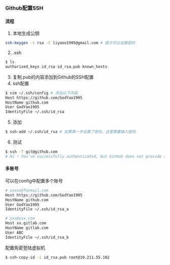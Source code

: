 ### Github配置SSH

#### 流程

1. 本地生成公钥

~~~bash
ssh-keygen -t rsa -C liyaoo1995@gmail.com # 提示可以设置密码
~~~

2. .ssh

~~~bash
$ ls
authorized_keys id_rsa id_rsa.pub known_hosts
~~~

3. 复制.pub的内容添加到Github的SSH配置
4. ssh配置 

~~~bash
$ vim ~/.ssh/config # 添加以下内容
Host https://github.com/GodYao1995
HostName github.com
User GodYao1995
IdentityFile ~/.ssh/id_rsa
~~~

5. 添加

~~~bash
$ ssh-add ~/.ssh/id_rsa	# 如果第一步设置了密码，这里需要输入密码
~~~

6. 测试

~~~bash
$ ssh -T git@github.com 
# Hi ! You’ve successfully authenticated, but GitHub does not provide shell access.
~~~

#### 多账号

可以在config中配置多个账号

~~~bash
# xxxxx@foxmail.com
Host https://github.com/GodYao1995
HostName github.com
User GodYao1995
IdentityFile ~/.ssh/id_rsa_a

# xxx@xxx.com
Host xx.gitlab.com
HostName gitlab.com
User ABC
IdentityFile ~/.ssh/id_rsa_b
~~~

配置免密登陆虚拟机

~~~bash
$ ssh-copy-id -i id_rsa.pub root@10.211.55.102
~~~
